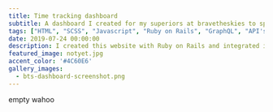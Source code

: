 ```yaml
---
title: Time tracking dashboard
subtitle: A dashboard I created for my superiors at bravetheskies to speed up time tracking reports.
tags: ["HTML", "SCSS", "Javascript", "Ruby on Rails", "GraphQL", "API's", "Heroku", "Git"]
date: 2019-07-24 00:00:00
description: I created this website with Ruby on Rails and integrated it with our companies time tracking softwares API's to give my bosses an easier time understanding whos working hardest.
featured_image: notyet.jpg
accent_color: '#4C60E6'
gallery_images:
  - bts-dashboard-screenshot.png
---
```


empty wahoo
